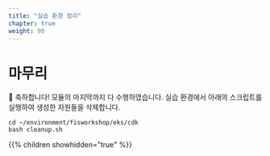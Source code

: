 ```yaml
---
title: "실습 환경 정리"
chapter: true
weight: 90
---
```


# 마무리

🎉  축하합니다! 모듈의 마지막까지 다 수행하였습니다.
실습 환경에서 아래의 스크립트를 실행하여 생성한 자원들을 삭제합니다.

```
cd ~/environment/fisworkshop/eks/cdk
bash cleanup.sh
```

{{% children showhidden="true" %}}
